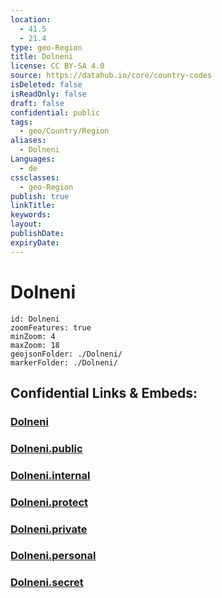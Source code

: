 ```yaml
---
location:
  - 41.5
  - 21.4
type: geo-Region
title: Dolneni
license: CC BY-SA 4.0
source: https://datahub.io/core/country-codes
isDeleted: false
isReadOnly: false
draft: false
confidential: public
tags:
  - geo/Country/Region
aliases:
  - Dolneni
Languages:
  - de
cssclasses:
  - geo-Region
publish: true
linkTitle:
keywords:
layout:
publishDate:
expiryDate:
---
```


# Dolneni

```leaflet
id: Dolneni
zoomFeatures: true 
minZoom: 4 
maxZoom: 18
geojsonFolder: ./Dolneni/
markerFolder: ./Dolneni/
```


## Confidential Links & Embeds: 

### [Dolneni](/_Standards/Earth/Continent/Europe/Europe~South/Macedonia~North/Municipalities~Macedonia/Dolneni.md) 

### [Dolneni.public](/_public/Earth/Continent/Europe/Europe~South/Macedonia~North/Municipalities~Macedonia/Dolneni.public.md) 

### [Dolneni.internal](/_internal/Earth/Continent/Europe/Europe~South/Macedonia~North/Municipalities~Macedonia/Dolneni.internal.md) 

### [Dolneni.protect](/_protect/Earth/Continent/Europe/Europe~South/Macedonia~North/Municipalities~Macedonia/Dolneni.protect.md) 

### [Dolneni.private](/_private/Earth/Continent/Europe/Europe~South/Macedonia~North/Municipalities~Macedonia/Dolneni.private.md) 

### [Dolneni.personal](/_personal/Earth/Continent/Europe/Europe~South/Macedonia~North/Municipalities~Macedonia/Dolneni.personal.md) 

### [Dolneni.secret](/_secret/Earth/Continent/Europe/Europe~South/Macedonia~North/Municipalities~Macedonia/Dolneni.secret.md)

